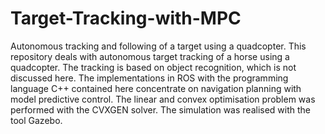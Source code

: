# Target-Tracking-with-MPC
Autonomous tracking and following of a target using a quadcopter.
This repository deals with autonomous target tracking of a horse using a quadcopter. The tracking is based on object recognition, which is not discussed here. The implementations in ROS with the programming language C++ contained here concentrate on navigation planning with model predictive control. The linear and convex optimisation problem was performed with the CVXGEN solver. The simulation was realised with the tool Gazebo. 
